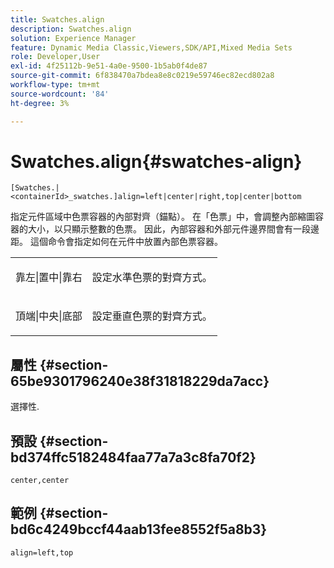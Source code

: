 ```yaml
---
title: Swatches.align
description: Swatches.align
solution: Experience Manager
feature: Dynamic Media Classic,Viewers,SDK/API,Mixed Media Sets
role: Developer,User
exl-id: 4f25112b-9e51-4a0e-9500-1b5ab0f4de87
source-git-commit: 6f838470a7bdea8e8c0219e59746ec82ecd802a8
workflow-type: tm+mt
source-wordcount: '84'
ht-degree: 3%

---
```


# Swatches.align{#swatches-align}

`[Swatches.|<containerId>_swatches.]align=left|center|right,top|center|bottom`

指定元件區域中色票容器的內部對齊（錨點）。 在「色票」中，會調整內部縮圖容器的大小，以只顯示整數的色票。 因此，內部容器和外部元件邊界間會有一段邊距。 這個命令會指定如何在元件中放置內部色票容器。

<table id="table_58D88FF5F83A4ABA928695B5AFF97354"> 
 <tbody> 
  <tr> 
   <td> <p> <span class="codeph">靠左|置中|靠右</span> </p> </td> 
   <td> <p> 設定水準色票的對齊方式。 </p> </td> 
  </tr> 
  <tr> 
   <td> <p><span class="codeph">頂端|中央|底部</span> </p> </td> 
   <td> <p> 設定垂直色票的對齊方式。 </p> </td> 
  </tr> 
 </tbody> 
</table>

## 屬性 {#section-65be9301796240e38f31818229da7acc}

選擇性.

## 預設 {#section-bd374ffc5182484faa77a7a3c8fa70f2}

`center,center`

## 範例 {#section-bd6c4249bccf44aab13fee8552f5a8b3}

`align=left,top`
